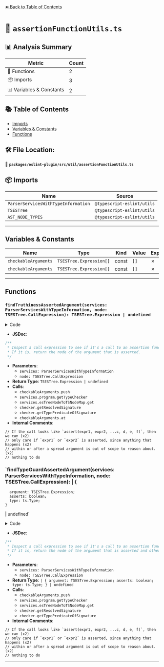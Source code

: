 [⬅️ Back to Table of Contents](../../../../index.md)

# 📄 `assertionFunctionUtils.ts`

## 📊 Analysis Summary

| Metric | Count |
|--------|-------|
| 🔧 Functions | 2 |
| 📦 Imports | 3 |
| 📊 Variables & Constants | 2 |

## 📚 Table of Contents

- [Imports](#imports)
- [Variables & Constants](#variables-constants)
- [Functions](#functions)

## 🛠️ File Location:
📂 **`packages/eslint-plugin/src/util/assertionFunctionUtils.ts`**

## 📦 Imports

| Name | Source |
|------|--------|
| `ParserServicesWithTypeInformation` | `@typescript-eslint/utils` |
| `TSESTree` | `@typescript-eslint/utils` |
| `AST_NODE_TYPES` | `@typescript-eslint/utils` |


---

## Variables & Constants

| Name | Type | Kind | Value | Exported |
|------|------|------|-------|----------|
| `checkableArguments` | `TSESTree.Expression[]` | const | `[]` | ✗ |
| `checkableArguments` | `TSESTree.Expression[]` | const | `[]` | ✗ |


---

## Functions

### `findTruthinessAssertedArgument(services: ParserServicesWithTypeInformation, node: TSESTree.CallExpression): TSESTree.Expression | undefined`

<details><summary>Code</summary>

```ts
export function findTruthinessAssertedArgument(
  services: ParserServicesWithTypeInformation,
  node: TSESTree.CallExpression,
): TSESTree.Expression | undefined {
  // If the call looks like `assert(expr1, expr2, ...c, d, e, f)`, then we can
  // only care if `expr1` or `expr2` is asserted, since anything that happens
  // within or after a spread argument is out of scope to reason about.
  const checkableArguments: TSESTree.Expression[] = [];
  for (const argument of node.arguments) {
    if (argument.type === AST_NODE_TYPES.SpreadElement) {
      break;
    }
    checkableArguments.push(argument);
  }

  // nothing to do
  if (checkableArguments.length === 0) {
    return undefined;
  }

  const checker = services.program.getTypeChecker();
  const tsNode = services.esTreeNodeToTSNodeMap.get(node);
  const signature = checker.getResolvedSignature(tsNode);

  if (signature == null) {
    return undefined;
  }

  const firstTypePredicateResult =
    checker.getTypePredicateOfSignature(signature);

  if (firstTypePredicateResult == null) {
    return undefined;
  }

  const { kind, parameterIndex, type } = firstTypePredicateResult;
  if (!(kind === ts.TypePredicateKind.AssertsIdentifier && type == null)) {
    return undefined;
  }

  return checkableArguments.at(parameterIndex);
}
```
</details>

- **JSDoc**:
```ts
/**
 * Inspect a call expression to see if it's a call to an assertion function.
 * If it is, return the node of the argument that is asserted.
 */
```

- **Parameters**:
  - `services: ParserServicesWithTypeInformation`
  - `node: TSESTree.CallExpression`
- **Return Type**: `TSESTree.Expression | undefined`
- **Calls**:
  - `checkableArguments.push`
  - `services.program.getTypeChecker`
  - `services.esTreeNodeToTSNodeMap.get`
  - `checker.getResolvedSignature`
  - `checker.getTypePredicateOfSignature`
  - `checkableArguments.at`
- **Internal Comments**:
```
// If the call looks like `assert(expr1, expr2, ...c, d, e, f)`, then we can (x2)
// only care if `expr1` or `expr2` is asserted, since anything that happens (x2)
// within or after a spread argument is out of scope to reason about. (x2)
// nothing to do
```

### `findTypeGuardAssertedArgument(services: ParserServicesWithTypeInformation, node: TSESTree.CallExpression): | {
      argument: TSESTree.Expression;
      asserts: boolean;
      type: ts.Type;
    }
  | undefined`

<details><summary>Code</summary>

```ts
export function findTypeGuardAssertedArgument(
  services: ParserServicesWithTypeInformation,
  node: TSESTree.CallExpression,
):
  | {
      argument: TSESTree.Expression;
      asserts: boolean;
      type: ts.Type;
    }
  | undefined {
  // If the call looks like `assert(expr1, expr2, ...c, d, e, f)`, then we can
  // only care if `expr1` or `expr2` is asserted, since anything that happens
  // within or after a spread argument is out of scope to reason about.
  const checkableArguments: TSESTree.Expression[] = [];
  for (const argument of node.arguments) {
    if (argument.type === AST_NODE_TYPES.SpreadElement) {
      break;
    }
    checkableArguments.push(argument);
  }

  // nothing to do
  if (checkableArguments.length === 0) {
    return undefined;
  }

  const checker = services.program.getTypeChecker();
  const tsNode = services.esTreeNodeToTSNodeMap.get(node);
  const callSignature = checker.getResolvedSignature(tsNode);

  if (callSignature == null) {
    return undefined;
  }

  const typePredicateInfo = checker.getTypePredicateOfSignature(callSignature);

  if (typePredicateInfo == null) {
    return undefined;
  }

  const { kind, parameterIndex, type } = typePredicateInfo;
  if (
    !(
      (kind === ts.TypePredicateKind.AssertsIdentifier ||
        kind === ts.TypePredicateKind.Identifier) &&
      type != null
    )
  ) {
    return undefined;
  }

  if (parameterIndex >= checkableArguments.length) {
    return undefined;
  }

  return {
    argument: checkableArguments[parameterIndex],
    asserts: kind === ts.TypePredicateKind.AssertsIdentifier,
    type,
  };
}
```
</details>

- **JSDoc**:
```ts
/**
 * Inspect a call expression to see if it's a call to an assertion function.
 * If it is, return the node of the argument that is asserted and other useful info.
 */
```

- **Parameters**:
  - `services: ParserServicesWithTypeInformation`
  - `node: TSESTree.CallExpression`
- **Return Type**: `| {
      argument: TSESTree.Expression;
      asserts: boolean;
      type: ts.Type;
    }
  | undefined`
- **Calls**:
  - `checkableArguments.push`
  - `services.program.getTypeChecker`
  - `services.esTreeNodeToTSNodeMap.get`
  - `checker.getResolvedSignature`
  - `checker.getTypePredicateOfSignature`
- **Internal Comments**:
```
// If the call looks like `assert(expr1, expr2, ...c, d, e, f)`, then we can (x2)
// only care if `expr1` or `expr2` is asserted, since anything that happens (x2)
// within or after a spread argument is out of scope to reason about. (x2)
// nothing to do
```


---